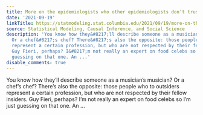```yaml
---
title: More on the epidemiologists who other epidemiologists don’t trust
date: '2021-09-19'
linkTitle: https://statmodeling.stat.columbia.edu/2021/09/19/more-on-the-epidemiologists-who-other-epidemiologists-dont-trust/
source: Statistical Modeling, Causal Inference, and Social Science
description: 'You know how they&#8217;ll describe someone as a musician&#8217;s musician?
  Or a chef&#8217;s chef? There&#8217;s also the opposite: those people who to outsiders
  represent a certain profession, but who are not respected by their fellow insiders.
  Guy Fieri, perhaps? I&#8217;m not really an expert on food celebs so I&#8217;m just
  guessing on that one. An ...'
disable_comments: true
---
```

You know how they&#8217;ll describe someone as a musician&#8217;s musician? Or a chef&#8217;s chef? There&#8217;s also the opposite: those people who to outsiders represent a certain profession, but who are not respected by their fellow insiders. Guy Fieri, perhaps? I&#8217;m not really an expert on food celebs so I&#8217;m just guessing on that one. An ...